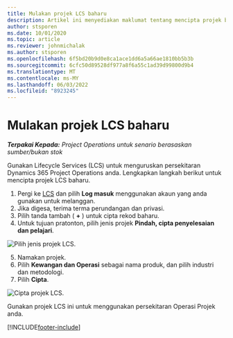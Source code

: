 ```yaml
---
title: Mulakan projek LCS baharu
description: Artikel ini menyediakan maklumat tentang mencipta projek baru dalam LCS untuk persekitaran Operasi Projek anda.
author: stsporen
ms.date: 10/01/2020
ms.topic: article
ms.reviewer: johnmichalak
ms.author: stsporen
ms.openlocfilehash: 6f5bd20b9d0e8ca1ace1dd6a5a66ae1810bb5b3b
ms.sourcegitcommit: 6cfc50d89528df977a8f6a55c1ad39d99800d9b4
ms.translationtype: MT
ms.contentlocale: ms-MY
ms.lasthandoff: 06/03/2022
ms.locfileid: "8923245"
---
```

# <a name="start-a-new-lcs-project"></a>Mulakan projek LCS baharu

_**Terpakai Kepada:** Project Operations untuk senario berasaskan sumber/bukan stok_

Gunakan Lifecycle Services (LCS) untuk menguruskan persekitaran Dynamics 365 Project Operations anda. Lengkapkan langkah berikut untuk mencipta projek LCS baharu.

1. Pergi ke [LCS](https://lcs.dynamics.com/Logon/Index) dan pilih **Log masuk** menggunakan akaun yang anda gunakan untuk melanggan.
2. Jika digesa, terima terma perundangan dan privasi.
3. Pilih tanda tambah ( **+** ) untuk cipta rekod baharu.
4. Untuk tujuan pratonton, pilih jenis projek **Pindah, cipta penyelesaian dan pelajari**.

  ![Pilih jenis projek LCS.](./media/create-lcs-1.png)

5. Namakan projek. 
6. Pilih **Kewangan dan Operasi** sebagai nama produk, dan pilih industri dan metodologi. 
7. Pilih **Cipta**.

![Cipta projek LCS.](./media/create-lcs-2.png)

Gunakan projek LCS ini untuk menggunakan persekitaran Operasi Projek anda.



[!INCLUDE[footer-include](../includes/footer-banner.md)]